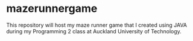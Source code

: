 # mazerunnergame
This repository will host my maze runner game that I created using JAVA during my Programming 2 class at Auckland University of Technology.
